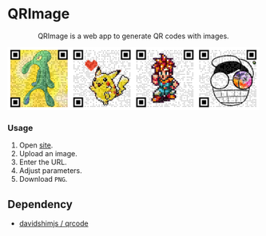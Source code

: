 # QRImage

<p align="center">
    QRImage is a web app to generate QR codes with images.
</p>

<p align="center">
    <img src="images/demo.png">
</p>

### Usage

1. Open [site](https://hughchen.github.io/qr_image/).
2. Upload an image.
3. Enter the URL.
4. Adjust parameters.
5. Download `PNG`.

## Dependency

* [davidshimjs / qrcode](https://github.com/davidshimjs/qrcodejs)
